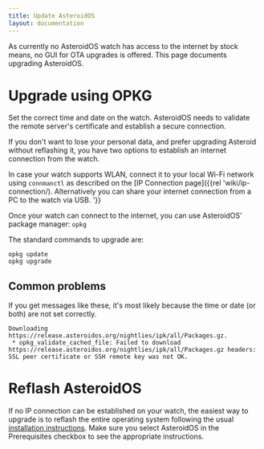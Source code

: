 ```yaml
---
title: Update AsteroidOS
layout: documentation
---
```


As currently no AsteroidOS watch has access to the internet by stock means, no GUI for OTA upgrades is offered. This page documents upgrading AsteroidOS.



# Upgrade using OPKG

Set the correct time and date on the watch. AsteroidOS needs to validate the remote server's certificate and establish a secure connection.

If you don't want to lose your personal data, and prefer upgrading Asteroid without reflashing it, you have two options to establish an internet connection from the watch.

In case your watch supports WLAN, connect it to your local Wi-Fi network using `connmanctl` as described on the [IP Connection page]({{rel 'wiki/ip-connection/). Alternatively you can share your internet connection from a PC to the watch via USB. '}}

Once your watch can connect to the internet, you can use AsteroidOS' package manager: `opkg`

The standard commands to upgrade are:

    opkg update
    opkg upgrade

## Common problems

If you get messages like these, it's most likely because the time or date (or both) are not set correctly.

```
Downloading https://release.asteroidos.org/nightlies/ipk/all/Packages.gz.
 * opkg_validate_cached_file: Failed to download https://release.asteroidos.org/nightlies/ipk/all/Packages.gz headers: SSL peer certificate or SSH remote key was not OK.
```

# Reflash AsteroidOS

If no IP connection can be established on your watch, the easiest way to upgrade is to reflash the entire operating system following the usual [installation instructions](https://asteroidos.org/watches/). Make sure you select AsteroidOS in the Prerequisites checkbox to see the appropriate instructions.
